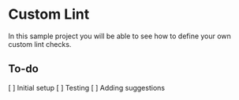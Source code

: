 # Custom Lint 

In this sample project you will be able to see how to define your own custom lint checks.

## To-do

[ ] Initial setup
[ ] Testing
[ ] Adding suggestions
